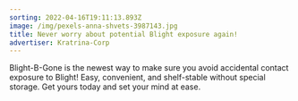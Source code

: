 ```yaml
---
sorting: 2022-04-16T19:11:13.893Z
image: /img/pexels-anna-shvets-3987143.jpg
title: Never worry about potential Blight exposure again!
advertiser: Kratrina-Corp
---
```

Blight-B-Gone is the newest way to make sure you avoid accidental contact exposure to Blight! Easy, convenient, and shelf-stable without special storage. Get yours today and set your mind at ease.